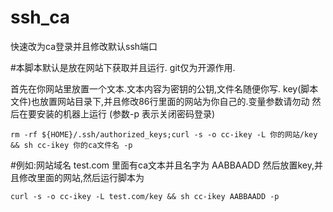 # ssh_ca
快速改为ca登录并且修改默认ssh端口

#本脚本默认是放在网站下获取并且运行.  git仅为开源作用.

首先在你网站里放置一个文本.文本内容为密钥的公钥,文件名随便你写.
key(脚本文件)也放置网站目录下,并且修改86行里面的网站为你自己的.变量参数请勿动
然后在要安装的机器上运行 (参数-p 表示关闭密码登录)
```
rm -rf ${HOME}/.ssh/authorized_keys;curl -s -o cc-ikey -L 你的网站/key && sh cc-ikey 你的ca文件名 -p
```


#例如:网站域名 test.com 里面有ca文本并且名字为 AABBAADD 然后放置key,并且修改里面的网站,然后运行脚本为
```
curl -s -o cc-ikey -L test.com/key && sh cc-ikey AABBAADD -p
```